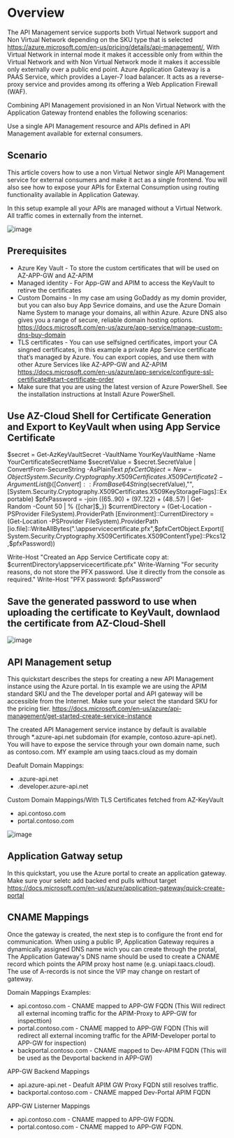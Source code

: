 # Overview

The API Management service supports both Virtual Network support and Non Virtual Network depending on the SKU type that is selected https://azure.microsoft.com/en-us/pricing/details/api-management/, With Virtual Network in internal mode it makes it accessible only from within the Virtual Network and with Non Virtual Network mode it makes it accessible only externally over a public end point. Azure Application Gateway is a PAAS Service, which provides a Layer-7 load balancer. It acts as a reverse-proxy service and provides among its offering a Web Application Firewall (WAF).

Combining API Management provisioned in an Non Virtual Network with the Application Gateway frontend enables the following scenarios:

Use a single API Management resource and APIs defined in API Management available for external consumers.


## Scenario

This article covers how to use a non Virtual Networ single API Management service for external consumers and make it act as a single frontend. You will also see how to expose your APIs for External Consumption using routing functionality available in Application Gateway. 

In this setup example all your APIs are managed without a Virtual Network. All traffic comes in externally from the internet.

![image](https://user-images.githubusercontent.com/81341827/121389809-c49eb480-c91a-11eb-95ea-04a09fec2803.png)

## Prerequisites

- Azure Key Vault - To store the custom certificates that will be used on AZ-APP-GW and AZ-APIM
- Managed identity - For App-GW and APIM to access the KeyVault to retirve the certificates
- Custom Domains - In my case am using GoDaddy as my domin provider, but you can also buy App Sevrice domains, and use the Azure Domain Name    System to manage your domains, all within Azure. Azure DNS also gives you a range of secure, reliable domain hosting options. https://docs.microsoft.com/en-us/azure/app-service/manage-custom-dns-buy-domain
- TLS certificates - You can use selfsigned certificates, import your CA singned certificates, in this example a private App Service certificate that’s managed by Azure. You can export copies, and use them with other Azure Services like AZ-APP-GW and AZ-APIM https://docs.microsoft.com/en-us/azure/app-service/configure-ssl-certificate#start-certificate-order
- Make sure that you are using the latest version of Azure PowerShell. See the installation instructions at Install Azure PowerShell.

## Use AZ-Cloud Shell for Certificate Generation and Export to KeyVault when using App Service Certificate

$secret = Get-AzKeyVaultSecret -VaultName YourKeyVaultName  -Name YourCertificateSecretName
$secretValue = $secret.SecretValue | ConvertFrom-SecureString -AsPlainText
$pfxCertObject= New-Object System.Security.Cryptography.X509Certificates.X509Certificate2 -ArgumentList @([Convert]::FromBase64String($secretValue),"",[System.Security.Cryptography.X509Certificates.X509KeyStorageFlags]::Exportable)
$pfxPassword = -join ((65..90) + (97..122) + (48..57) | Get-Random -Count 50 | % {[char]$_})
$currentDirectory = (Get-Location -PSProvider FileSystem).ProviderPath
[Environment]::CurrentDirectory = (Get-Location -PSProvider FileSystem).ProviderPath
[io.file]::WriteAllBytes(".\appservicecertificate.pfx",$pfxCertObject.Export([System.Security.Cryptography.X509Certificates.X509ContentType]::Pkcs12,$pfxPassword))

Write-Host "Created an App Service Certificate copy at: $currentDirectory\appservicecertificate.pfx"
Write-Warning "For security reasons, do not store the PFX password. Use it directly from the console as required."
Write-Host "PFX password: $pfxPassword"

## Save the generated password to use when uploading the certificate to KeyVault, downlaod the certificate from AZ-Cloud-Shell
![image](https://user-images.githubusercontent.com/81341827/121402584-113cbc80-c928-11eb-99ef-c803ee5d8a86.png)

## API Management setup
This quickstart describes the steps for creating a new API Management instance using the Azure portal. In tis example we are using the APIM standard SKU and the The developer portal and API gateway will be accessible from the Internet. Make sure your select the standard SKU for the pricing tier. https://docs.microsoft.com/en-us/azure/api-management/get-started-create-service-instance

The created API Management service instance by default is available through *.azure-api.net subdomain (for example, contoso.azure-api.net). You will have to expose the service through your own domain name, such as contoso.com. MY example am using taacs.cloud as my domain

Deafult Domain Mappings:
  - <apim-service-name>.azure-api.net
  - <apim-service-name>.developer.azure-api.net
  
Custom Domain Mappings/With TLS Certificates fetched from AZ-KeyVault
  - api.contoso.com
  - portal.contoso.com
  
![image](https://user-images.githubusercontent.com/81341827/121406628-637fdc80-c92c-11eb-9013-ece32a25417c.png)

## Application Gatway setup
In this quickstart, you use the Azure portal to create an application gateway. Make sure your seletc add backed end pulls without target https://docs.microsoft.com/en-us/azure/application-gateway/quick-create-portal
  
## CNAME Mappings
  
Once the gateway is created, the next step is to configure the front end for communication. When using a public IP, Application Gateway requires a dynamically assigned DNS name wich you can create through the protal, The Application Gateway's DNS name should be used to create a CNAME record which points the APIM proxy host name (e.g. uniapi.taacs.cloud). The use of A-records is not since the VIP may change on restart of gateway.

Domain Mappings Examples:

- api.contoso.com - CNAME mapped to APP-GW FQDN (This Will redirect all external incoming traffic for the APIM-Proxy to APP-GW for inspecttion)
- portal.contoso.com - CNAME mapped to APP-GW FQDN (This will redirect all external incoming traffic for the APIM-Developer portal to APP-GW for inspection)
- backportal.contoso.com - CNAME mapped to Dev-APIM FQDN (This will be used as the Devportal backend in APP-GW)
 
APP-GW Backend Mappings
- api.azure-api.net - Deafult APIM GW Proxy FQDN still resolves traffic. 
- backportal.contoso.com - CNAME mapped Dev-Portal APIM FQDN

APP-GW Listerner Mappings
- api.contoso.com - CNAME mapped to APP-GW FQDN.
- portal.contoso.com - CNAME mapped to APP-GW FQDN.

  



  

  
  



